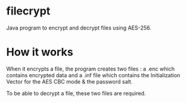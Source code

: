 # filecrypt
Java program to encrypt and decrypt files using AES-256.

# How it works
When it encrypts a file, the program creates two files : a .enc which contains encrypted data and a .inf file which contains the Initialization Vector for the
AES CBC mode & the password salt.

To be able to decrypt a file, these two files are required.
